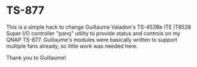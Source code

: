 # TS-877

This is a simple hack to change Guillaume Valadon's TS-453Be ITE IT8528 Super I/O controller "panq" utility to provide status and controls on my QNAP TS-877.  Guillaume's modules were basically written to support multiple fans already, so little work was needed here.

Thank you to Guillaume!
